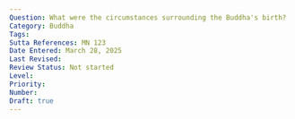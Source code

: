 ```yaml
---
Question: What were the circumstances surrounding the Buddha's birth?
Category: Buddha
Tags:
Sutta References: MN 123
Date Entered: March 28, 2025
Last Revised:
Review Status: Not started
Level: 
Priority: 
Number: 
Draft: true
---
```

